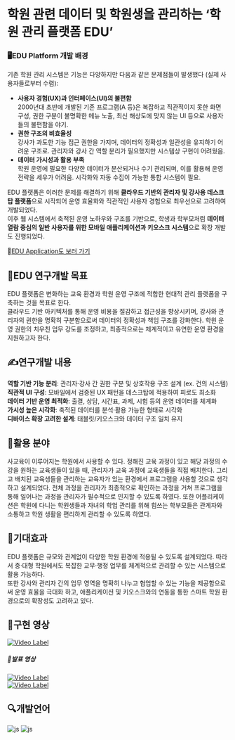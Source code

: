 # 학원 관련 데이터 및 학원생을 관리하는 ‘학원 관리 플랫폼 EDU’
### 🖥️EDU Platform 개발 배경
기존 학원 관리 시스템은 기능은 다양하지만 다음과 같은 문제점들이 발생했다 (실제 사용자들로부터 수렴):    
- **사용자 경험(UX)과 인터페이스(UI)의 불편함**<br />
2000년대 초반에 개발된 기존 프로그램(A 등)은 복잡하고 직관적이지 못한 화면 구성, 권한 구분이 불명확한 메뉴 노출, 최신 해상도에 맞지 않는 UI 등으로 사용자들의 불편함을 야기.
- **권한 구조의 비효율성**<br />
강사가 과도한 기능 접근 권한을 가지며, 데이터의 정확성과 일관성을 유지하기 어려운 구조로.
관리자와 강사 간 역할 분리가 필요했지만 시스템상 구현이 어려웠음.
- **데이터 가시성과 활용 부족**<br />
학원 운영에 필요한 다양한 데이터가 분산되거나 수기 관리되며, 이를 활용해 운영 전략을 세우가 어려움.
시각화와 자동 수집이 가능한 통합 시스템이 필요.

EDU 플랫폼은 이러한 문제를 해결하기 위해 **클라우드 기반의 관리자 및 강사용 데스크탑 플랫폼**으로 시작되어 운영 효율화와 직관적인 사용자 경험으로 최우선으로 고려하여 개발되었다.<br />
이후 웹 시스템에서 축적된 운영 노하우와 구조를 기반으로, 학생과 학부모처럼 **데이터 열람 중심의 일반 사용자를 위한 모바일 애플리케이션과 키오스크 시스템**으로 확장 개발도 진행되었다.

📱<a href="https://github.com/CPBL-828/EDU_APP">EDU Application도 보러 가기</a>
## 📝EDU 연구개발 목표
EDU 플랫폼은 변화하는 교육 환경과 학원 운영 구조에 적합한 현대적 관리 플랫폼을 구축하는 것을 목표로 한다.<br />
클라우드 기반 아키텍처를 통해 운영 비용을 절감하고 접근성을 향상시키며, 강사와 관리자의 권한을 명확히 구분함으로써 데이터의 정확성과 책임 구조를 강화한다. 학원 운영 권한의 치우친 업무 강도를 조정하고, 최종적으로는 체계적이고 유연한 운영 환경을 지원하고자 한다.
## ✍️연구개발 내용
**역할 기반 기능 분리**: 관리자·강사 간 권한 구분 및 상호작용 구조 설계 (ex. 건의 시스템)<br />
**직관적 UI 구성**: 모바일에서 검증된 UX 패턴을 데스크탑에 적용하여 피로도 최소화<br />
**데이터 기반 운영 최적화**: 출결, 상담, 시간표, 과제, 시험 등의 운영 데이터를 체계화<br />
**가시성 높은 시각화**: 축적된 데이터를 분석·활용 가능한 형태로 시각화<br />
**디바이스 확장 고려한 설계**: 태블릿/키오스크와 데이터 구조 일치 유지<br />
## 🛜활용 분야
사교육이 이루어지는 학원에서 사용할 수 있다. 정해진 교육 과정이 있고 해당 과정의 수강을 원하는 교육생들이 있을 때, 관리자가 교육 과정에 교육생들을 직접 배치한다. 그리고 배치된 교육생들을 관리하는 교육자가 있는 환경에서 프로그램을 사용할 것으로 생각하고 설계되었다.
전체 과정을 관리자가 최종적으로 확인하는 과정을 거쳐 프로그램을 통해 일어나는 과정을 관리자가 필수적으로 인지할 수 있도록 하였다. 또한 어플리케이션은 학원에 다니는 학원생들과 자녀의 학업 관리를 위해 힘쓰는 학부모들은 관계자와 소통하고 학원 생활을 편리하게 관리할 수 있도록 하였다.
## 🌟기대효과
EDU 플랫폼은 규모와 관계없이 다양한 학원 환경에 적용될 수 있도록 설계되었다. 따라서 중·대형 학원에서도 복잡한 교무·행정 업무를 체계적으로 관리할 수 있는 시스템으로 활용 가능하다.<br />
또한 강사와 관리자 간의 업무 영역을 명확히 나누고 협업할 수 있는 기능을 제공함으로써 운영 효율을 극대화 하고, 애플리케이션 및 키오스크와의 연동을 통한 스마트 학원 환경으로의 확장성도 고려하고 있다.
## 🎥구현 영상
[![Video Label](http://img.youtube.com/vi/wkHJjfJlmok/0.jpg)](https://youtu.be/wkHJjfJlmok)
##### 🎥발표 영상
[![Video Label](http://img.youtube.com/vi/DBk3ugJbSwM/0.jpg)](https://youtu.be/DBk3ugJbSwM)<br />
[![Video Label](http://img.youtube.com/vi/kpkLQyLNy0Y/0.jpg)](https://youtu.be/kpkLQyLNy0Y)

## 🔍개발언어
![js](https://img.shields.io/badge/Vue.js-35495E?style=for-the-badge&logo=vuedotjs&logoColor=4FC08D)
![js](https://shields.io/badge/TypeScript-3178C6?logo=TypeScript&logoColor=FFF&style=flat-square)
